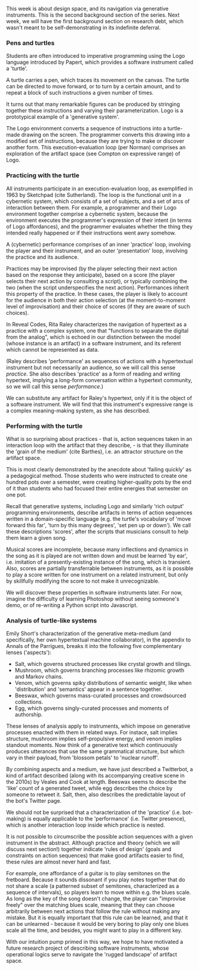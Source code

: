 
This week is about design space, and its navigation via generative instruments. This is the second background section of the series. Next week, we will have the first background section on research debt, which wasn't meant to be self-demonstrating in its indefinite deferral.

### Pens and turtles

Students are often introduced to imperative programming using the Logo language introduced by Papert, which provides a software instrument called a 'turtle'.

A turtle carries a pen, which traces its movement on the canvas. The turtle can be directed to move forward, or to turn by a certain amount, and to repeat a block of such instructions a given number of times.

It turns out that many remarkable figures can be produced by stringing together these instructions and varying their parameterization. Logo is a prototypical example of a 'generative system'.

The Logo environment converts a sequence of instructions into a turtle-made drawing on the screen. The programmer converts this drawing into a modified set of instructions, because they are trying to make or discover another form. This execution-evaluation loop (per Norman) comprises an exploration of the artifact space (see Compton on expressive range) of Logo.

### Practicing with the turtle

All instruments participate in an execution-evaluation loop, as exemplified in 1963 by Sketchpad (cite Sutherland). The loop is the functional unit in a cybernetic system, which consists of a set of subjects, and a set of arcs of interaction between them. For example, a programmer and their Logo environment together comprise a cybernetic system, because the environment executes the programmer's expression of their intent (in terms of Logo affordances), and the programmer evaluates whether the thing they intended really happened or if their instructions went awry somehow.

A (cybernetic) performance comprises of an inner 'practice' loop, involving the player and their instrument, and an outer 'presentation' loop, involving the practice and its audience.

Practices may be improvised (by the player selecting their next action based on the response they anticipate), based on a score (the player selects their next action by consulting a script), or typically combining the two (when the script underspecifies the next action). Performances inherit this property of the practice. In these cases, the player is likely to account for the audience in both their action selection (at the moment-to-moment level of improvisation) and their choice of scores (if they are aware of such choices).

In Reveal Codes, Rita Raley characterizes the navigation of hypertext as a practice with a complex system, one that "functions to separate the digital from the analog", which is echoed in our distinction between the model (whose instance is an artifact) in a software instrument, and its referent which cannot be represented as data.

(Raley describes 'performance' as sequences of actions with a hypertextual instrument but not necessarily an audience, so we will call this sense *practice*. She also describes 'practice' as a form of reading and writing hypertext, implying a long-form conversation within a hypertext community, so we will call this sense *performance*.)

We can substitute any artifact for Raley's hypertext, only if it is the object of a software instrument. We will find that this instrument's expressive range is a complex meaning-making system, as she has described. 

### Performing with the turtle

What is so surprising about practices - that is, action sequences taken in an interaction loop with the artifact that they describe, - is that they illuminate the 'grain of the medium' (cite Barthes), i.e. an attractor structure on the artifact space.

This is most clearly demonstrated by the anecdote about 'failing quickly' as a pedagogical method. Those students who were instructed to create one hundred pots over a semester, were creating higher-quality pots by the end of it than students who had focused their entire energies that semester on one pot.

Recall that generative systems, including Logo and similarly 'rich output' programming environments, describe artifacts in terms of action sequences written in a domain-specific language (e.g. the turtle's vocabulary of 'move forward this far', 'turn by this many degrees', 'set pen up or down'). We call these descriptions 'scores', after the scripts that musicians consult to help them learn a given song.

Musical scores are incomplete, because many inflections and dynamics in the song as it is played are not written down and must be learned 'by ear', i.e. imitation of a presently-existing instance of the song, which is transient. Also, scores are partially transferrable between instruments, as it is possible to play a score written for one instrument on a related instrument, but only by skillfully modifying the score to not make it unrecognizable.

We will discover these properties in software instruments later. For now, imagine the difficulty of learning Photoshop without seeing someone's demo, or of re-writing a Python script into Javascript.

### Analysis of turtle-like systems

Emily Short's characterization of the generative meta-medium (and specifically, her own hypertextual machine collaborator), in the appendix to Annals of the Parrigues, breaks it into the following five complementary lenses ('aspects'):

- Salt, which governs structured processes like crystal growth and tilings.
- Mushroom, which governs branching processes like rhizomic growth and Markov chains.
- Venom, which governs spiky distributions of semantic weight, like when 'distribution' and 'semantics' appear in a sentence together.
- Beeswax, which governs mass-curated processes and crowdsourced collections.
- Egg, which governs singly-curated processes and moments of authorship.

These lenses of analysis apply to instruments, which impose on generative processes enacted with them in related ways. For instace, salt implies structure, mushroom implies self-propulsive energy, and venom implies standout moments. Now think of a generative text which continuously produces utterances that use the same grammatical structure, but which vary in their payload, from 'blossom petals' to 'nuclear runoff'.

By combining aspects and a medium, we have just described a Twitterbot, a kind of artifact described (along with its accompanying creative scene in the 2010s) by Veales and Cook at length. Beeswax seems to describe the 'like' count of a generated tweet, while egg describes the choice by someone to retweet it. Salt, then, also describes the predictable layout of the bot's Twitter page.

We should not be surprised that a characterization of the 'practice' (i.e. bot-making) is equally applicable to the 'performance' (i.e. Twitter presence), which is another interaction loop inside which practice is nested.

It is not possible to circumscribe the possible action sequences with a given instrument in the abstract. Although practice and theory (which we will discuss next section!) together indicate 'rules of design' (goals and constraints on action sequences) that make good artifacts easier to find, these rules are almost never hard and fast.

 For example, one affordance of a guitar is to play semitones on the fretboard. Because it sounds dissonant if you play notes together that do not share a scale (a patterned subset of semitones, characterized as a sequence of intervals), so players learn to move within e.g. the blues scale. As long as the key of the song doesn't change, the player can "improvise freely" over the matching blues scale, meaning that they can choose arbitrarily between next actions that follow the rule without making any mistake. But it is equally important that this rule can be learned, and that it can be unlearned - because it would be very boring to play only one blues scale all the time, and besides, you might want to play in a different key.

With our intuition pump primed in this way, we hope to have motivated a future research project of describing software instruments, whose operational logics serve to navigate the 'rugged landscape' of artifact space.


